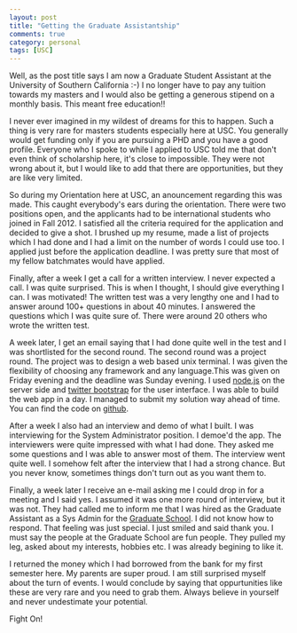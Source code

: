```yaml
---
layout: post
title: "Getting the Graduate Assistantship"
comments: true
category: personal
tags: [USC]
---
```

Well, as the post title says I am now a Graduate Student Assistant at the University of Southern California :-) I no longer have to pay any tuition towards my masters and I would also be getting a generous stipend on a monthly basis. This meant free education!! 

I never ever imagined in my wildest of dreams for this to happen. Such a thing is very rare for masters students especially here at USC. You generally would get funding only if you are pursuing a PHD and you have a good profile. Everyone who I spoke to while I applied to USC told me that don't even think of scholarship here, it's close to impossible. They were not wrong about it, but I would like to add that there are opportunities, but they are like very limited.

So during my Orientation here at USC, an anouncement regarding this was made. This caught everybody's ears during the orientation. There were two positions open, and the applicants had to be international students who joined in Fall 2012. I satisfied all the criteria required for the application and decided to give a shot. I brushed up my resume, made a list of projects which I had done and I had a limit on the number of words I could use too. I applied just before the application deadline. I was pretty sure that most of my fellow batchmates would have applied.

Finally, after a week I get a call for a written interview. I never expected a call. I was quite surprised. This is when I thought, I should give everything I can. I was motivated! The written test was a very lengthy one and I had to answer around 100+ questions in about 40 minutes. I answered the questions which I was quite sure of. There were around 20 others who wrote the written test. 

A week later, I get an email saying that I had done quite well in the test and I was shortlisted for the second round. The second round was a project round. The project was to design a web based unix terminal. I was given the flexibility of choosing any framework and any language.This was given on Friday evening and the deadline was Sunday evening. I used [node.js](http://nodejs.org) on the server side and [twitter bootstrap](http://twitter.github.com/bootstrap/) for the user interface. I was able to build the web app in a day. I managed to submit my solution way ahead of time. You can find the code on [github](https://github.com/pradeep1288/TrojanShell).

After a week I also had an interview and demo of what I built. I was interviewing for the System Administrator position. I demoe'd the app. The interviewers were quite impressed with what I had done. They asked me some questions and I was able to answer most of them. The interview went quite well. I somehow felt after the interview that I had a strong chance. But you never know, sometimes things don't turn out as you want them to.

Finally, a week later I receive an e-mail asking me I could drop in for a meeting and I said yes. I assumed it was one more round of interview, but it was not. They had called me to inform me that I was hired as the Graduate Assistant as a Sys Admin for the [Graduate School](http://grad.usc.edu). I did not know how to respond. That feeling was just special. I just smiled and said thank you. I must say the people at the Graduate School are fun people. They pulled my leg, asked about my interests, hobbies etc. I was already begining to like it.

I returned the money which I had borrowed from the bank for my first semester here. My parents are super proud. I am still surprised myself about the turn of events. I would conclude by saying that oppurtunities like these are very rare and you need to grab them. Always believe in yourself and never undestimate your potential. 

Fight On!
